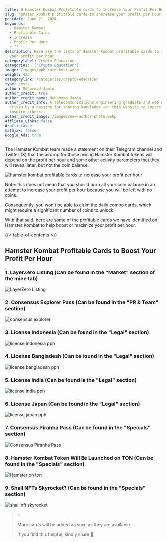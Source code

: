 ```yaml
---
title: 9 Hamster Kombat Profitable Cards to Increase Your Profit Per Hour
slug: hamster kombat profitable cards to increase your profit per hour
postdate: June 21, 2024
keywords:
  - Hamster Kombat
  - Profitable Cards
  - Increase
  - Profit Per Hour
  - ""
description: Here are the lists of Hamster Kombat profitable cards to increase
  your profit per hour
categorylabel: Crypto Education
categories: '["Crypto Education"]'
image: /images/pph-card-best.webp
weight: 432
categorylink: /categories/crypto-education
type: posts
author: Mohammad Jamiu
author_credit: true
author_credit_name: Mohammad Jamiu
author_credit_info: A telecommunications engineering graduate and web developer,
  driven by a passion for sharing knowledge —on this website to impact and
  inspire others.
author_credit_image: /images/new-author-photo.webp
Affliate_Links: false
draft: false
mathjax: false
Google_Ads: true
---
```

The Hamster Kombat team made a statement on their Telegram channel and Twitter (X) that the airdrop for those mining Hamster Kombat tokens will depend on the profit per hour and some other activity parameters that they will reveal later, but not the coin balance.

![hamster kombat profitable cards to increase your profit per hour](/images/pph-card-best.webp "hamster kombat profitable cards to increase your profit per hour")

Note: this does not mean that you should burn all your coin balance in an attempt to increase your profit per hour because you will be left with no coins. 

Consequently, you won't be able to claim the daily combo cards, which might require a significant number of coins to unlock.

With that said, here are some of the profitable cards we have identified on Hamster Kombat to help boost or maximize your profit per hour.

{{< table-of-contents >}}

## **Hamster Kombat Profitable Cards to Boost Your Profit Per Hour**

### 1. LayerZero Listing (Can be found in the "Market" section of the mine tab)

![LayerZero Listing](/images/layer-zero-pph.webp "LayerZero Listing")

### 2. Consensus Explorer Pass (Can be found in the "PR & Team" section)

![consensus explorer](/images/consensus-explorer-pph.webp "consensus explorer")

### 3. License Indonesia (Can be found in the "Legal" section)

![license indonesia pph](/images/license-indonesia-pph.webp "license indonesia pph")

### 4. License Bangladesh (Can be found in the "Legal" section)

![license bangladesh pph](/images/license-band-pph.webp "license bangladesh pph")

### 5. License India (Can be found in the "Legal" section)

![license india pph](/images/license-india-pph.webp "license india pph")

### 6. License Japan (Can be found in the "Legal" section)

![license japan pph](/images/license-japan-pph.webp "license japan pph")

### 7. Consensus Piranha Pass (Can be found in the "Specials" section)

![Consensus Piranha Pass](/images/consensus-hamster.webp "Consensus Piranha Pass")

### 8. Hamster Kombat Token Will Be Launched on TON (Can be found in the "Specials" section)

![Hamster on ton](/images/hamster-on-ton-pph.webp "Hamster on ton")

### 9. Shall NFTs Skyrocket? (Can be found in the "Specials" section)

![shall nft skyrocket](/images/shall-nft-card.webp "shall nft skyrocket")

> :bulb: 
>
> More cards will be added as soon as they are available. 
>
> If you find this helpful, kindly share :rocket: